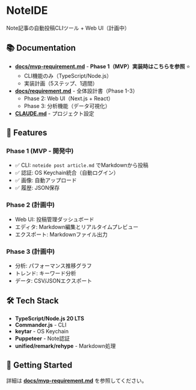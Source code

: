 # NoteIDE

Note記事の自動投稿CLIツール + Web UI（計画中）

## 📚 Documentation

- **[docs/mvp-requirement.md](./docs/mvp-requirement.md)** - **Phase 1（MVP）実装時はこちらを参照** ⭐
  - CLI機能のみ（TypeScript/Node.js）
  - 実装計画（5ステップ、1週間）
- **[docs/requirement.md](./docs/requirement.md)** - 全体設計書（Phase 1-3）
  - Phase 2: Web UI（Next.js + React）
  - Phase 3: 分析機能（データ可視化）
- **[CLAUDE.md](./CLAUDE.md)** - プロジェクト設定

## 🎯 Features

### Phase 1 (MVP - 開発中)
- ✅ CLI: `noteide post article.md` でMarkdownから投稿
- ✅ 認証: OS Keychain統合（自動ログイン）
- ✅ 画像: 自動アップロード
- ✅ 履歴: JSON保存

### Phase 2 (計画中)
- Web UI: 投稿管理ダッシュボード
- エディタ: Markdown編集とリアルタイムプレビュー
- エクスポート: Markdownファイル出力

### Phase 3 (計画中)
- 分析: パフォーマンス推移グラフ
- トレンド: キーワード分析
- データ: CSV/JSONエクスポート

## 🛠️ Tech Stack

- **TypeScript/Node.js 20 LTS**
- **Commander.js** - CLI
- **keytar** - OS Keychain
- **Puppeteer** - Note認証
- **unified/remark/rehype** - Markdown処理

## 📖 Getting Started

詳細は **[docs/mvp-requirement.md](./docs/mvp-requirement.md)** を参照してください。
